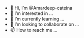 - 👋 Hi, I’m @Amardeep-cateina
- 👀 I’m interested in ...
- 🌱 I’m currently learning ...
- 💞️ I’m looking to collaborate on ...
- 📫 How to reach me ...

<!---
Amardeep-cateina/Amardeep-cateina is a ✨ special ✨ repository because its `README.md` (this file) appears on your GitHub profile.
You can click the Preview link to take a look at your changes.
--->
